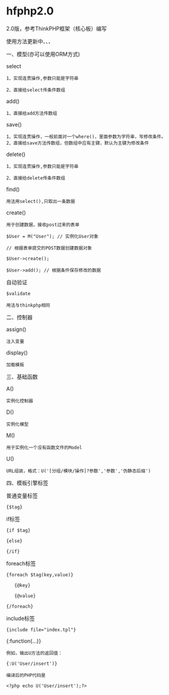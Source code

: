 # hfphp2.0
2.0版，参考ThinkPHP框架（核心板）编写


使用方法更新中、、、



一、模型(亦可以使用ORM方式)

select

	1、实现连贯操作,参数只能是字符串
	
	2、直接给select传条件数组


add()

    1、直接给add方法传数组

save()

    1、实现连贯操作，一般前面对一个where()，里面参数为字符串，写修改条件。
    2、直接给save方法传数组，但数组中应有主键，默认为主键为修改条件

delete()

    1、实现连贯操作,参数只能是字符串

    2、直接给delete传条件数组


find()

    用法用select(),只取出一条数据


create()

    用于创建数据，接收post过来的表单

    $User = M("User"); // 实例化User对象

    // 根据表单提交的POST数据创建数据对象

    $User->create();

    $User->add(); // 根据条件保存修改的数据


自动验证

    $validate

    用法与thinkphp相同

二、控制器

assign()

    注入变量

display()

    加载模板

三、基础函数

A()

    实例化控制器

D()

    实例化模型

M()

    用于实例化一个没有函数文件的Model

U()

    URL组装，格式：U('[分组/模块/操作]?参数','参数','伪静态后缀')





四、模板引擎标签

普通变量标签

    {$tag}

if标签

    {if $tag}

    {else}

    {/if}

foreach标签

    {foreach $tag(key,value)}

       {@key}

       {@value}

    {/foreach}


include标签

    {include file="index.tpl"}


{:function(…)}

    例如，输出U方法的返回值：

    {:U('User/insert')}

    编译后的PHP代码是

    <?php echo U('User/insert');?>

